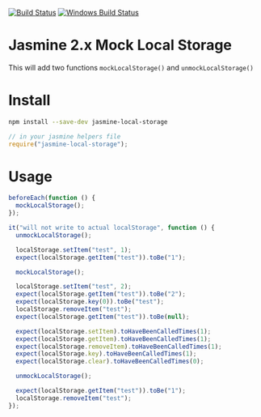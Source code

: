 [![Build Status](https://travis-ci.org/UziTech/jasmine-local-storage.png)](https://travis-ci.org/UziTech/jasmine-local-storage)
[![Windows Build Status](https://ci.appveyor.com/api/projects/status/2t3ddjnn4qyk72ph?svg=true)](https://ci.appveyor.com/project/UziTech/jasmine-local-storage)

# Jasmine 2.x Mock Local Storage

This will add two functions `mockLocalStorage()` and `unmockLocalStorage()`

# Install

```sh
npm install --save-dev jasmine-local-storage
```

```javascript
// in your jasmine helpers file
require("jasmine-local-storage");
```

# Usage

```javascript
beforeEach(function () {
  mockLocalStorage();
});
```

```javascript
it("will not write to actual localStorage", function () {
  unmockLocalStorage();

  localStorage.setItem("test", 1);
  expect(localStorage.getItem("test")).toBe("1");

  mockLocalStorage();

  localStorage.setItem("test", 2);
  expect(localStorage.getItem("test")).toBe("2");
  expect(localStorage.key(0)).toBe("test");
  localStorage.removeItem("test");
  expect(localStorage.getItem("test")).toBe(null);

  expect(localStorage.setItem).toHaveBeenCalledTimes(1);
  expect(localStorage.getItem).toHaveBeenCalledTimes(1);
  expect(localStorage.removeItem).toHaveBeenCalledTimes(1);
  expect(localStorage.key).toHaveBeenCalledTimes(1);
  expect(localStorage.clear).toHaveBeenCalledTimes(0);

  unmockLocalStorage();

  expect(localStorage.getItem("test")).toBe("1");
  localStorage.removeItem("test");
});
```

